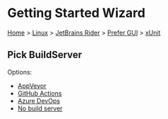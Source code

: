 <!--
GENERATED FILE - DO NOT EDIT
This file was generated by [MarkdownSnippets](https://github.com/SimonCropp/MarkdownSnippets).
Source File: /docs/mdsource/wiz/Linux_Rider_Gui_xUnit.source.md
To change this file edit the source file and then run MarkdownSnippets.
-->

# Getting Started Wizard

[Home](/docs/wiz/readme.md) > [Linux](Linux.md) > [JetBrains Rider](Linux_Rider.md) > [Prefer GUI](Linux_Rider_Gui.md) > [xUnit](Linux_Rider_Gui_xUnit.md)

## Pick BuildServer

Options:
 * [AppVeyor](Linux_Rider_Gui_xUnit_AppVeyor.md)
 * [GitHub Actions](Linux_Rider_Gui_xUnit_GitHubActions.md)
 * [Azure DevOps](Linux_Rider_Gui_xUnit_AzureDevOps.md)
 * [No build server](Linux_Rider_Gui_xUnit_None.md)
